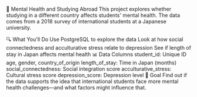 🧠 Mental Health and Studying Abroad
This project explores whether studying in a different country affects students' mental health. The data comes from a 2018 survey of international students at a Japanese university.

🔍 What You'll Do
Use PostgreSQL to explore the data
Look at how social connectedness and acculturative stress relate to depression
See if length of stay in Japan affects mental health
📊 Data Columns
student_id: Unique ID
age, gender, country_of_origin
length_of_stay: Time in Japan (months)
social_connectedness: Social integration score
acculturative_stress: Cultural stress score
depression_score: Depression level
🎯 Goal
Find out if the data supports the idea that international students face more mental health challenges—and what factors might influence that.
